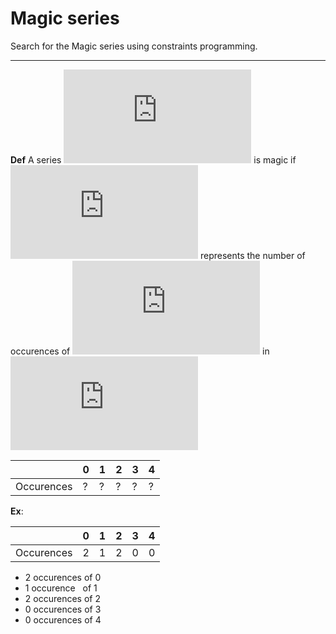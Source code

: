 # Magic series

Search for the Magic series using constraints programming.

----------------------

__Def__ A series ![Series](https://latex.codecogs.com/gif.latex?S%3D%28S_0%2C%20S_1%2C%20...%2C%20S_n%29) is magic if ![S_i](https://latex.codecogs.com/gif.latex?S_i) represents the number of occurences of ![i](https://latex.codecogs.com/gif.latex?i) in ![S](https://latex.codecogs.com/gif.latex?S)


|   | 0 | 1 | 2 | 3 | 4 |
|---|---|---|---|---|---|
|Occurences| ? | ? | ? | ? | ? |

**Ex**:

|   | 0 | 1 | 2 | 3 | 4 |
|---|---|---|---|---|---|
|Occurences| 2 | 1 | 2 | 0 | 0 |

 - 2 occurences of 0
 - 1 occurence&nbsp;&nbsp;  of 1
 - 2 occurences of 2
 - 0 occurences of 3
 - 0 occurences of 4
